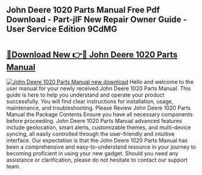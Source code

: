 ## John Deere 1020 Parts Manual Free Pdf Download - Part-jlF New Repair Owner Guide - User Service Edition 9CdMG

# <h2><a href="http://bc96566.oget.top/?id=John+Deere+1020+Parts+Manual">🔗Download New 👉🔴 John Deere 1020 Parts Manual</a></h2>

[![John Deere 1020 Parts Manual new download](https://i.imgur.com/5g1atiW.png)](http://bc96566.oget.top/?id=John+Deere+1020+Parts+Manual)
Hello and welcome to the user manual for your newly received John Deere 1020 Parts Manual. This guide is here to help you understand and operate your product successfully. You will find clear instructions for installation, usage, maintenance, and troubleshooting. Please Review John Deere 1020 Parts Manual the Package Contents Ensure you have all necessary components before proceeding. John Deere 1020 Parts Manual advanced features include geolocation, smart alerts, customizable themes, and multi-device syncing, all easily controlled through the user-friendly and intuitive interface. Our expectation is that the John Deere 1020 Parts Manual has been a comprehensive and easy-to-understand resource in your journey to becoming proficient in using your new gadget. Should you need any assistance or clarification, please do not hesitate to contact our support team.
